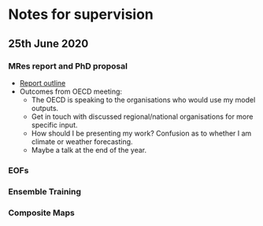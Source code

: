 # Notes for supervision

## 25th June 2020

### MRes report and PhD proposal

* [Report outline](https://www.dropbox.com/s/ufaf2761jwlvgex/MRes%20Report%20Outline.docx?dl=0)
* Outcomes from OECD meeting:
  * The OECD is speaking to the organisations who would use my model outputs.
  * Get in touch with discussed regional/national organisations for more specific input.
  * How should I be presenting my work? Confusion as to whether I am climate or weather forecasting.
  * Maybe a talk at the end of the year.

### EOFs

### Ensemble Training

### Composite Maps

